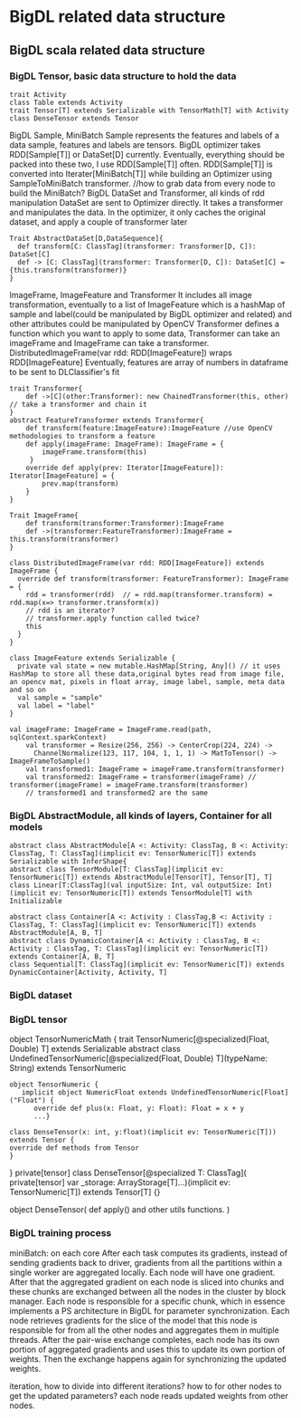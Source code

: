 # BigDL related data structure
## BigDL scala related data structure

### BigDL Tensor, basic data structure to hold the data
```
trait Activity
class Table extends Activity
trait Tensor[T] extends Serializable with TensorMath[T] with Activity
class DenseTensor extends Tensor
```
BigDL Sample, MiniBatch
    Sample represents the features and labels of a data sample, features and labels are tensors.
    BigDL optimizer takes RDD[Sample[T]] or DataSet[D] currently. Eventually, everything should be packed into these two, I use RDD[Sample[T]] often.
    RDD[Sample[T]] is converted into Iterater[MiniBatch[T]] while building an Optimizer using SampleToMiniBatch transformer.
    //how to grab data from every node to build the MiniBatch?
BigDL DataSet and Transformer, all kinds of rdd manipulation
    DataSet are sent to Optimizer directly. It takes a transformer and manipulates the data. In the optimizer, it only caches the original dataset, and apply a couple of transformer later
```
Trait AbstractDataSet[D,DataSequence]{
  def transform[C: ClassTag](transformer: Transformer[D, C]): DataSet[C]
  def -> [C: ClassTag](transformer: Transformer[D, C]): DataSet[C] = {this.transform(transformer)}
}
```
ImageFrame, ImageFeature and Transformer
    It includes all image transformation, eventually to a list of ImageFeature which is a hashMap of sample and label(could be manipulated by BigDL optimizer and related) and other attributes could be manipulated by OpenCV
    Transformer defines a function which you want to apply to some data, Transformer can take an imageFrame and ImageFrame can take a transformer.
    DistributedImageFrame(var rdd: RDD[ImageFeature]) wraps RDD[ImageFeature]
    Eventually, features are array of numbers in dataframe to be sent to DLClassifier's fit
```
trait Transformer{
    def ->[C](other:Transformer): new ChainedTransformer(this, other) // take a transformer and chain it
}
abstract FeatureTransformer extends Transformer{
    def transform(feature:ImageFeature):ImageFeature //use OpenCV methodologies to transform a feature
    def apply(imageFrame: ImageFrame): ImageFrame = {
        imageFrame.transform(this)
     }
    override def apply(prev: Iterator[ImageFeature]): Iterator[ImageFeature] = {
        prev.map(transform)
    }
}
```
```
Trait ImageFrame{
    def transform(transformer:Transformer):ImageFrame
    def ->(transformer:FeatureTransformer):ImageFrame = this.transform(transformer)
}

class DistributedImageFrame(var rdd: RDD[ImageFeature]) extends ImageFrame {
  override def transform(transformer: FeatureTransformer): ImageFrame = {
    rdd = transformer(rdd)  // = rdd.map(transformer.transform) = rdd.map(x=> transformer.transform(x))
    // rdd is an iterator?
    // transformer.apply function called twice?
    this
  }
}
```
```
class ImageFeature extends Serializable {
  private val state = new mutable.HashMap[String, Any]() // it uses HashMap to store all these data,original bytes read from image file, an opencv mat, pixels in float array, image label, sample, meta data and so on
  val sample = "sample"
  val label = "label"
}
```
```
val imageFrame: ImageFrame = ImageFrame.read(path, sqlContext.sparkContext)
    val transformer = Resize(256, 256) -> CenterCrop(224, 224) ->
      ChannelNormalize(123, 117, 104, 1, 1, 1) -> MatToTensor() -> ImageFrameToSample()
    val transformed1: ImageFrame = imageFrame.transform(transformer)
    val transformed2: ImageFrame = transformer(imageFrame) // transformer(imageFrame) = imageFrame.transform(transformer)
    // transformed1 and transformed2 are the same
```
### BigDL AbstractModule, all kinds of layers, Container for all models
```
abstract class AbstractModule[A <: Activity: ClassTag, B <: Activity: ClassTag, T: ClassTag](implicit ev: TensorNumeric[T]) extends Serializable with InferShape{
abstract class TensorModule[T: ClassTag](implicit ev: TensorNumeric[T]) extends AbstractModule[Tensor[T], Tensor[T], T]
class Linear[T:ClassTag](val inputSize: Int, val outputSize: Int)(implicit ev: TensorNumeric[T]) extends TensorModule[T] with Initializable
```
```
abstract class Container[A <: Activity : ClassTag,B <: Activity : ClassTag, T: ClassTag](implicit ev: TensorNumeric[T]) extends AbstractModule[A, B, T]
abstract class DynamicContainer[A <: Activity : ClassTag, B <: Activity : ClassTag, T: ClassTag](implicit ev: TensorNumeric[T]) extends Container[A, B, T]
class Sequential[T: ClassTag](implicit ev: TensorNumeric[T]) extends DynamicContainer[Activity, Activity, T]
```

### BigDL dataset
### BigDL tensor
object TensorNumericMath {
    trait TensorNumeric[@specialized(Float, Double) T] extends Serializable 
    abstract class UndefinedTensorNumeric[@specialized(Float, Double) T](typeName: String) extends TensorNumeric
    
    object TensorNumeric {    
       implicit object NumericFloat extends UndefinedTensorNumeric[Float]("Float") {
          override def plus(x: Float, y: Float): Float = x + y
          ...}
        
    class DenseTensor(x: int, y:float)(implicit ev: TensorNumeric[T])) extends Tensor {
    override def methods from Tensor 
    }
   }
private[tensor] class DenseTensor[@specialized T: ClassTag](
  private[tensor] var _storage: ArrayStorage[T]...)(implicit ev: TensorNumeric[T]) extends Tensor[T] {}
    
object DenseTensor(
  def apply()
  and other utils functions. 
)


### BigDL training process
miniBatch: on each core
After each task computes its gradients, instead of sending gradients back to driver, gradients from all the partitions within a single worker are aggregated locally. Each node will have one gradient.
After that the aggregated gradient on each node is sliced into chunks and these chunks are exchanged between all the nodes in the cluster by block manager. 
Each node is responsible for a specific chunk, which in essence implements a PS architecture in BigDL for parameter synchronization. 
Each node retrieves gradients for the slice of the model that this node is responsible for from all the other nodes and aggregates them in multiple threads. 
After the pair-wise exchange completes, each node has its own portion of aggregated gradients and uses this to update its own portion of weights. 
Then the exchange happens again for synchronizing the updated weights. 

iteration, how to divide into different iterations?
how to for other nodes to get the updated parameters? each node reads updated weights from other nodes.

